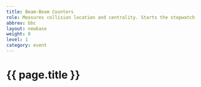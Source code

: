 ```yaml
---
title: Beam-Beam Counters
role: Measures collision location and centrality. Starts the stopwatch for an event.
abbrev: bbc
layout: newbase
weight: 0
level: 1
category: event
---
```

# {{ page.title }}


